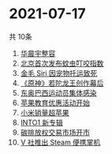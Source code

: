 # 2021-07-17
  共 10条

  <!-- BEGIN -->
  <!-- 最后更新时间:Sat Jul 17 2021 09:10:38 GMT+0000 (Coordinated Universal Time) -->
  1. [华晨宇整容](https://www.zhihu.com/search?q=华晨宇)
1. [北京首次发布蚊虫叮咬指数](https://www.zhihu.com/search?q=蚊虫叮咬指数)
1. [金毛 Siri 因宠物托运致死](https://www.zhihu.com/search?q=金毛siri)
1. [《原神》若陀龙王创作幕后](https://www.zhihu.com/search?q=原神)
1. [东奥巴西运动员集体感染](https://www.zhihu.com/search?q=巴西运动员集体感染)
1. [苹果教育优惠活动开始](https://www.zhihu.com/search?q=教育优惠)
1. [小米销量超苹果](https://www.zhihu.com/search?q=小米)
1. [INTO1 新专辑](https://www.zhihu.com/search?q=into1)
1. [碳排放权交易市场开市](https://www.zhihu.com/search?q=碳排放权)
1. [V 社推出 Steam 便携掌机 ](https://www.zhihu.com/search?q=Steam)
  <!-- END -->
  